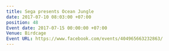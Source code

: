 ```yaml
---
title: Sega presents Ocean Jungle
date: 2017-07-10 08:03:00 +07:00
position: 48
Event date: 2017-07-15 00:00:00 +07:00
Venue: Birdcage
Event URL: https://www.facebook.com/events/404965663232863/
---
```


